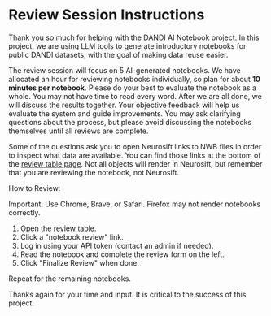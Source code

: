 # Review Session Instructions

Thank you so much for helping with the DANDI AI Notebook project. In this project, we are using LLM tools to generate introductory notebooks for public DANDI datasets, with the goal of making data reuse easier.

The review session will focus on 5 AI-generated notebooks. We have allocated an hour for reviewing notebooks individually, so plan for about **10 minutes per notebook**. Please do your best to evaluate the notebook as a whole. You may not have time to read every word. After we are all done, we will discuss the results together. Your objective feedback will help us evaluate the system and guide improvements. You may ask clarifying questions about the process, but please avoid discussing the notebooks themselves until all reviews are complete.

Some of the questions ask you to open Neurosift links to NWB files in order to inspect what data are available. You can find those links at the bottom of the [review table page](https://github.com/dandi-ai-notebooks/dandi-ai-notebooks-6/blob/main/to_review_ndrh.md). Not all objects will render in Neurosift, but remember that you are reviewing the notebook, not Neurosift.

How to Review:

Important: Use Chrome, Brave, or Safari. Firefox may not render notebooks correctly.

1. Open the [review table](https://github.com/dandi-ai-notebooks/dandi-ai-notebooks-6/blob/main/to_review_ndrh.md).
2. Click a "notebook review" link.
3. Log in using your API token (contact an admin if needed).
4. Read the notebook and complete the review form on the left.
5. Click "Finalize Review" when done.

Repeat for the remaining notebooks.

Thanks again for your time and input. It is critical to the success of this project.

